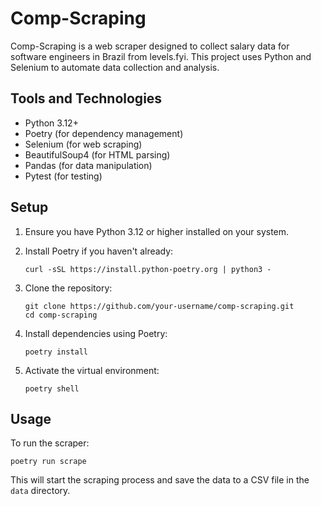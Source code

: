 # Comp-Scraping

Comp-Scraping is a web scraper designed to collect salary data for software engineers in Brazil from levels.fyi. This project uses Python and Selenium to automate data collection and analysis.

## Tools and Technologies

- Python 3.12+
- Poetry (for dependency management)
- Selenium (for web scraping)
- BeautifulSoup4 (for HTML parsing)
- Pandas (for data manipulation)
- Pytest (for testing)

## Setup

1. Ensure you have Python 3.12 or higher installed on your system.

2. Install Poetry if you haven't already:

   ```
   curl -sSL https://install.python-poetry.org | python3 -
   ```

3. Clone the repository:

   ```
   git clone https://github.com/your-username/comp-scraping.git
   cd comp-scraping
   ```

4. Install dependencies using Poetry:

   ```
   poetry install
   ```

5. Activate the virtual environment:
   ```
   poetry shell
   ```

## Usage

To run the scraper:

```
poetry run scrape
```

This will start the scraping process and save the data to a CSV file in the `data` directory.
